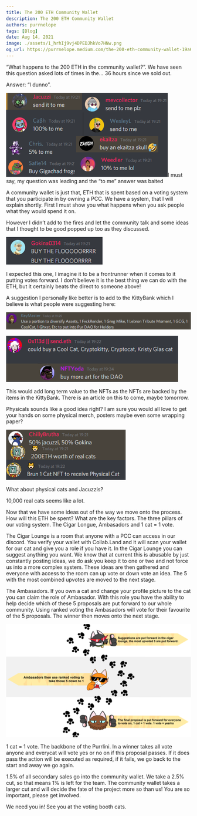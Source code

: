 ```yaml
---
title: The 200 ETH Community Wallet
description: The 200 ETH Community Wallet
authors: purrnelope
tags: [Blog]
date: Aug 14, 2021
image: ./assets/1_hrhIj9vj4DPEDJhkVo7HNw.png
og_url: https://purrnelope.medium.com/the-200-eth-community-wallet-19a669dd36ba
---
```


“What happens to the 200 ETH in the community wallet?”. We have seen this question asked lots of times in the… 36 hours since we sold out.

<!--truncate-->

Answer: “I dunno”.

![](./assets/1_hrhIj9vj4DPEDJhkVo7HNw.png)I must say, my question was leading and the “to me” answer was baited

A community wallet is just that, ETH that is spent based on a voting system that you participate in by owning a PCC. We have a system, that I will explain shortly. First I must show you what happens when you ask people what they would spend it on.

However I didn’t add to the fires and let the community talk and some ideas that I thought to be good popped up too as they discussed.

![](./assets/1_qaRD_9RLAFWiqEPn4r6qVQ.png)

I expected this one, I imagine it to be a frontrunner when it comes to it putting votes forward. I don’t believe it is the best thing we can do with the ETH, but it certainly beats the direct to someone above!

A suggestion I personally like better is to add to the KittyBank which I believe is what people were suggesting here:

![](./assets/1_yI_4Fx_buQAH6EzV_qtz_Q.png)

![](./assets/1_MQAf3lObpOeaSsKReD1Vsg.png)

This would add long term value to the NFTs as the NFTs are backed by the items in the KittyBank. There is an article on this to come, maybe tomorrow.

Physicals sounds like a good idea right? I am sure you would all love to get your hands on some physical merch, posters maybe even some wrapping paper?

![](./assets/1_9Yth1aeJNuMUKxNl9UN7YA.png)

What about physical cats and Jacuzzis?

10,000 real cats seems like a lot.

Now that we have some ideas out of the way we move onto the process. How will this ETH be spent? What are the key factors. The three pillars of our voting system. The Cigar Longue, Ambasadors and 1 cat = 1 vote.

The Cigar Lounge is a room that anyone with a PCC can access in our discord. You verify your wallet with Collab.Land and it will scan your wallet for our cat and give you a role if you have it. In the Cigar Lounge you can suggest anything you want. We know that at current this is abusable by just constantly posting ideas, we do ask you keep it to one or two and not force us into a more complex system. These ideas are then gathered and everyone with access to the room can up vote or down vote an idea. The 5 with the most combined upvotes are moved to the next stage.

The Ambasadors. If you own a cat and change your profile picture to the cat you can claim the role of Ambasador. With this role you have the ability to help decide which of these 5 proposals are put forward to our whole community. Using ranked voting the Ambasadors will vote for their favourite of the 5 proposals. The winner then moves onto the next stage.

![](./assets/1_88wwN21_8SixufamGsdXfQ.png)

1 cat = 1 vote. The backbone of the Purrlini. In a winner takes all vote anyone and everycat will vote yes or no on if this proposal passes. If it does pass the action will be executed as required, if it fails, we go back to the start and away we go again.

1.5% of all secondary sales go into the community wallet. We take a 2.5% cut, so that means 1% is left for the team. The community wallet takes a larger cut and will decide the fate of the project more so than us! You are so important, please get involved.

We need you in! See you at the voting booth cats.
